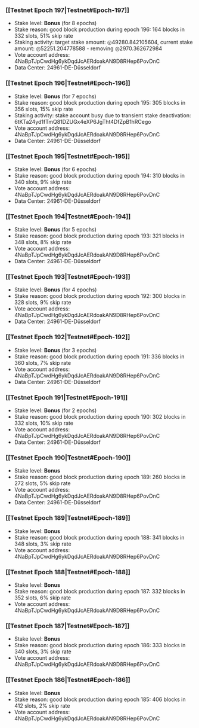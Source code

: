 ### [[Testnet Epoch 197|Testnet#Epoch-197]]
* Stake level: **Bonus** (for 8 epochs)
* Stake reason: good block production during epoch 196: 164 blocks in 332 slots, 51% skip rate
* Staking activity: target stake amount: ◎49280.842105604, current stake amount: ◎52251.204778588 - removing ◎2970.362672984
* Vote account address: 4NaBpTJpCwdHg6ykDqdJcAERdoakAN9D8RHep6PovDnC
* Data Center: 24961-DE-Düsseldorf
### [[Testnet Epoch 196|Testnet#Epoch-196]]
* Stake level: **Bonus** (for 7 epochs)
* Stake reason: good block production during epoch 195: 305 blocks in 356 slots, 15% skip rate
* Staking activity: stake account busy due to transient stake deactivation: 6tKTa24yd1fTmQ81DZUGx4eXP6JgTht4DfZpB1hRCego
* Vote account address: 4NaBpTJpCwdHg6ykDqdJcAERdoakAN9D8RHep6PovDnC
* Data Center: 24961-DE-Düsseldorf
### [[Testnet Epoch 195|Testnet#Epoch-195]]
* Stake level: **Bonus** (for 6 epochs)
* Stake reason: good block production during epoch 194: 310 blocks in 340 slots, 9% skip rate
* Vote account address: 4NaBpTJpCwdHg6ykDqdJcAERdoakAN9D8RHep6PovDnC
* Data Center: 24961-DE-Düsseldorf
### [[Testnet Epoch 194|Testnet#Epoch-194]]
* Stake level: **Bonus** (for 5 epochs)
* Stake reason: good block production during epoch 193: 321 blocks in 348 slots, 8% skip rate
* Vote account address: 4NaBpTJpCwdHg6ykDqdJcAERdoakAN9D8RHep6PovDnC
* Data Center: 24961-DE-Düsseldorf
### [[Testnet Epoch 193|Testnet#Epoch-193]]
* Stake level: **Bonus** (for 4 epochs)
* Stake reason: good block production during epoch 192: 300 blocks in 328 slots, 9% skip rate
* Vote account address: 4NaBpTJpCwdHg6ykDqdJcAERdoakAN9D8RHep6PovDnC
* Data Center: 24961-DE-Düsseldorf
### [[Testnet Epoch 192|Testnet#Epoch-192]]
* Stake level: **Bonus** (for 3 epochs)
* Stake reason: good block production during epoch 191: 336 blocks in 360 slots, 7% skip rate
* Vote account address: 4NaBpTJpCwdHg6ykDqdJcAERdoakAN9D8RHep6PovDnC
* Data Center: 24961-DE-Düsseldorf
### [[Testnet Epoch 191|Testnet#Epoch-191]]
* Stake level: **Bonus** (for 2 epochs)
* Stake reason: good block production during epoch 190: 302 blocks in 332 slots, 10% skip rate
* Vote account address: 4NaBpTJpCwdHg6ykDqdJcAERdoakAN9D8RHep6PovDnC
* Data Center: 24961-DE-Düsseldorf
### [[Testnet Epoch 190|Testnet#Epoch-190]]
* Stake level: **Bonus**
* Stake reason: good block production during epoch 189: 260 blocks in 272 slots, 5% skip rate
* Vote account address: 4NaBpTJpCwdHg6ykDqdJcAERdoakAN9D8RHep6PovDnC
* Data Center: 24961-DE-Düsseldorf
### [[Testnet Epoch 189|Testnet#Epoch-189]]
* Stake level: **Bonus**
* Stake reason: good block production during epoch 188: 341 blocks in 348 slots, 3% skip rate
* Vote account address: 4NaBpTJpCwdHg6ykDqdJcAERdoakAN9D8RHep6PovDnC
### [[Testnet Epoch 188|Testnet#Epoch-188]]
* Stake level: **Bonus**
* Stake reason: good block production during epoch 187: 332 blocks in 352 slots, 6% skip rate
* Vote account address: 4NaBpTJpCwdHg6ykDqdJcAERdoakAN9D8RHep6PovDnC
### [[Testnet Epoch 187|Testnet#Epoch-187]]
* Stake level: **Bonus**
* Stake reason: good block production during epoch 186: 333 blocks in 340 slots, 3% skip rate
* Vote account address: 4NaBpTJpCwdHg6ykDqdJcAERdoakAN9D8RHep6PovDnC
### [[Testnet Epoch 186|Testnet#Epoch-186]]
* Stake level: **Bonus**
* Stake reason: good block production during epoch 185: 406 blocks in 412 slots, 2% skip rate
* Vote account address: 4NaBpTJpCwdHg6ykDqdJcAERdoakAN9D8RHep6PovDnC